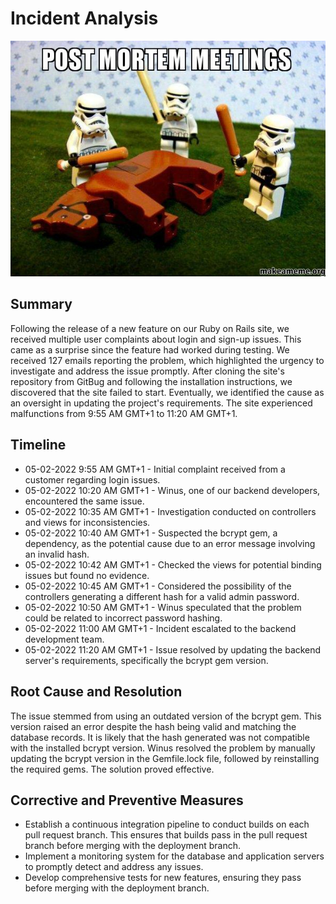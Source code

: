 # Incident Analysis

![Conducting a retrospective](post-mortem-meetings.jpg)

## Summary

Following the release of a new feature on our Ruby on Rails site, we received multiple user complaints about login and sign-up issues. This came as a surprise since the feature had worked during testing. We received 127 emails reporting the problem, which highlighted the urgency to investigate and address the issue promptly. After cloning the site's repository from GitBug and following the installation instructions, we discovered that the site failed to start. Eventually, we identified the cause as an oversight in updating the project's requirements. The site experienced malfunctions from 9:55 AM GMT+1 to 11:20 AM GMT+1.

## Timeline

+ 05-02-2022 9:55 AM GMT+1 - Initial complaint received from a customer regarding login issues.
+ 05-02-2022 10:20 AM GMT+1 - Winus, one of our backend developers, encountered the same issue.
+ 05-02-2022 10:35 AM GMT+1 - Investigation conducted on controllers and views for inconsistencies.
+ 05-02-2022 10:40 AM GMT+1 - Suspected the bcrypt gem, a dependency, as the potential cause due to an error message involving an invalid hash.
+ 05-02-2022 10:42 AM GMT+1 - Checked the views for potential binding issues but found no evidence.
+ 05-02-2022 10:45 AM GMT+1 - Considered the possibility of the controllers generating a different hash for a valid admin password.
+ 05-02-2022 10:50 AM GMT+1 - Winus speculated that the problem could be related to incorrect password hashing.
+ 05-02-2022 11:00 AM GMT+1 - Incident escalated to the backend development team.
+ 05-02-2022 11:20 AM GMT+1 - Issue resolved by updating the backend server's requirements, specifically the bcrypt gem version.

## Root Cause and Resolution

The issue stemmed from using an outdated version of the bcrypt gem. This version raised an error despite the hash being valid and matching the database records. It is likely that the hash generated was not compatible with the installed bcrypt version. Winus resolved the problem by manually updating the bcrypt version in the Gemfile.lock file, followed by reinstalling the required gems. The solution proved effective.

## Corrective and Preventive Measures

+ Establish a continuous integration pipeline to conduct builds on each pull request branch. This ensures that builds pass in the pull request branch before merging with the deployment branch.
+ Implement a monitoring system for the database and application servers to promptly detect and address any issues.
+ Develop comprehensive tests for new features, ensuring they pass before merging with the deployment branch.
